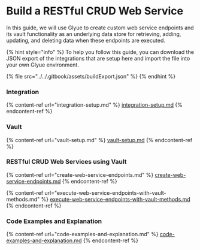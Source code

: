 # Build a RESTful CRUD Web Service

In this guide, we will use Glyue to create custom web service endpoints and its vault functionality as an underlying data store for retrieving, adding, updating, and deleting data when these endpoints are executed.&#x20;

{% hint style="info" %}
To help you follow this guide, you can download the JSON export of the integrations that are setup here and import the file into your own Glyue environment.

{% file src="../../.gitbook/assets/buildExport.json" %}
{% endhint %}

### Integration

{% content-ref url="integration-setup.md" %}
[integration-setup.md](integration-setup.md)
{% endcontent-ref %}

### Vault

{% content-ref url="vault-setup.md" %}
[vault-setup.md](vault-setup.md)
{% endcontent-ref %}

### RESTful CRUD Web Services using Vault

{% content-ref url="create-web-service-endpoints.md" %}
[create-web-service-endpoints.md](create-web-service-endpoints.md)
{% endcontent-ref %}

{% content-ref url="execute-web-service-endpoints-with-vault-methods.md" %}
[execute-web-service-endpoints-with-vault-methods.md](execute-web-service-endpoints-with-vault-methods.md)
{% endcontent-ref %}

### Code Examples and Explanation

{% content-ref url="code-examples-and-explanation.md" %}
[code-examples-and-explanation.md](code-examples-and-explanation.md)
{% endcontent-ref %}
